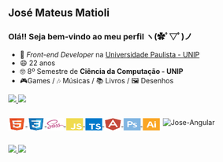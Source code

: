 ## José Mateus Matioli
### Olá!! Seja bem-vindo ao meu perfil ヽ(✿ﾟ▽ﾟ)ノ

- 🔭 *Front-end Developer* na [Universidade Paulista - UNIP](https://www.unip.br/)
- 😄 22 anos
- 🤓 8º Semestre de **Ciência da Computação - UNIP**
- 🎮Games / 🎶 Músicas / 📚 Livros / 🖼 Desenhos

<div>
  <a href="https://github.com/J-Mateus">
  <img height="180em" src="https://github-readme-stats.vercel.app/api?username=J-Mateus&show_icons=true&theme=tokyonight&include_all_commits=true&count_private=true"/>
  <img height="180em" src="https://github-readme-stats.vercel.app/api/top-langs/?username=J-Mateus&layout=default&langs_count=7&theme=tokyonight"/>
</div>
  
##
  
<div style="display: inline_block">  
  <img align="center" alt="Jose-HTML" height="25" width="35" src="https://raw.githubusercontent.com/devicons/devicon/master/icons/html5/html5-original.svg">
  <img align="center" alt="Jose-CSS" height="25" width="35" src="https://raw.githubusercontent.com/devicons/devicon/master/icons/css3/css3-original.svg">
  <img align="center" alt="Jose-SASS" height="25" width="35" src="https://raw.githubusercontent.com/devicons/devicon/master/icons/sass/sass-original.svg">
  <img align="center" alt="Jose-Js" height="25" width="35" src="https://raw.githubusercontent.com/devicons/devicon/master/icons/javascript/javascript-plain.svg">
  <img align="center" alt="Jose-Ts" height="25" width="35" src="https://raw.githubusercontent.com/devicons/devicon/master/icons/typescript/typescript-plain.svg">
  <img align="center" alt="Jose-Angular" height="25" width="35" src="https://raw.githubusercontent.com/devicons/devicon/master/icons/angularjs/angularjs-plain.svg">
  <img align="center" alt="Jose-PS" height="25" width="35" src="https://raw.githubusercontent.com/devicons/devicon/master/icons/photoshop/photoshop-plain.svg">
  <img align="center" alt="Jose-AI" height="25" width="35" src="https://raw.githubusercontent.com/devicons/devicon/master/icons/illustrator/illustrator-plain.svg">
  <img align="right" alt="Jose-Angular" height="135" width="190" src="https://media.giphy.com/media/2eHyl5MMV68oM/giphy.gif">
</div>
  
##
  
<div>
  <a href="https://www.instagram.com/jo_matioli/" target="_blank"><img src="https://img.shields.io/badge/-Instagram-%23E4405F?style=for-the-badge&logo=instagram&logoColor=white"       target="_blank">
  </a>
  <a href="www.linkedin.com/in/mateus-matioli" target="_blank"><img src="https://img.shields.io/badge/-LinkedIn-%230077B5?style=for-the-badge&logo=linkedin&logoColor=white"          target="_blank">
  </a> 
</div

